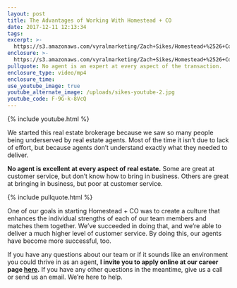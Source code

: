 ```yaml
---
layout: post
title: The Advantages of Working With Homestead + CO
date: 2017-12-11 12:13:34
tags:
excerpt: >-
  https://s3.amazonaws.com/vyralmarketing/Zach+Sikes/Homestead+%2526+Co-+The+Advantages+of+Working+With+Homestead+%2526+CO.mp4
enclosure: >-
  https://s3.amazonaws.com/vyralmarketing/Zach+Sikes/Homestead+%2526+Co-+The+Advantages+of+Working+With+Homestead+%2526+CO.mp4
pullquote: No agent is an expert at every aspect of the transaction.
enclosure_type: video/mp4
enclosure_time:
use_youtube_image: true
youtube_alternate_image: /uploads/sikes-youtube-2.jpg
youtube_code: F-9G-k-8VcQ
---
```



{% include youtube.html %}

We started this real estate brokerage because we saw so many people being underserved by real estate agents. Most of the time it isn’t due to lack of effort, but because agents don’t understand exactly what they needed to deliver.

**No agent is excellent at every aspect of real estate.** Some are great at customer service, but don’t know how to bring in business. Others are great at bringing in business, but poor at customer service.

{% include pullquote.html %}

One of our goals in starting Homestead + CO was to create a culture that enhances the individual strengths of each of our team members and matches them together. We’ve succeeded in doing that, and we’re able to deliver a much higher level of customer service. By doing this, our agents have become more successful, too.

If you have any questions about our team or if it sounds like an environment you could thrive in as an agent, **I invite you to apply online at our career page [here](https://www.homesteadrealtyco.com/careers/).** If you have any other questions in the meantime, give us a call or send us an email. We’re here to help.
